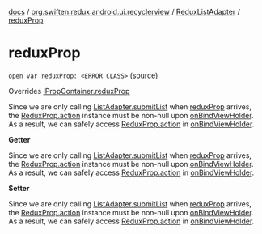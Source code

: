[docs](../../index.md) / [org.swiften.redux.android.ui.recyclerview](../index.md) / [ReduxListAdapter](index.md) / [reduxProp](./redux-prop.md)

# reduxProp

`open var reduxProp: <ERROR CLASS>` [(source)](https://github.com/protoman92/KotlinRedux/tree/master/android/android-recyclerview/src/main/java/org/swiften/redux/android/ui/recyclerview/DiffedAdapter.kt#L82)

Overrides [IPropContainer.reduxProp](../../org.swiften.redux.ui/-i-prop-container/redux-prop.md)

Since we are only calling [ListAdapter.submitList](#) when [reduxProp](./redux-prop.md) arrives, the
[ReduxProp.action](../../org.swiften.redux.ui/-redux-prop/action.md) instance must be non-null upon [onBindViewHolder](#). As a result, we can
safely access [ReduxProp.action](../../org.swiften.redux.ui/-redux-prop/action.md) in [onBindViewHolder](#).

**Getter**

Since we are only calling [ListAdapter.submitList](#) when [reduxProp](./redux-prop.md) arrives, the
[ReduxProp.action](../../org.swiften.redux.ui/-redux-prop/action.md) instance must be non-null upon [onBindViewHolder](#). As a result, we can
safely access [ReduxProp.action](../../org.swiften.redux.ui/-redux-prop/action.md) in [onBindViewHolder](#).

**Setter**

Since we are only calling [ListAdapter.submitList](#) when [reduxProp](./redux-prop.md) arrives, the
[ReduxProp.action](../../org.swiften.redux.ui/-redux-prop/action.md) instance must be non-null upon [onBindViewHolder](#). As a result, we can
safely access [ReduxProp.action](../../org.swiften.redux.ui/-redux-prop/action.md) in [onBindViewHolder](#).

